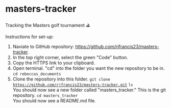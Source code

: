 # masters-tracker
Tracking the Masters golf tournament ⛳️

Instructions for set-up: 

1. Naviate to GitHub repository: https://github.com/rjfrancis23/masters-tracker.
2. In the top right corner, select the green "Code" button.
3. Copy the HTTPS link to your clipboard. 
4. Open terminal. "cd" into the folder you want the new repository to be in. 
    <code>cd rebeccas_documents</code>
5. Clone the repository into this folder. 
    <code>git clone https://github.com/rjfrancis23/masters-tracker.git</code>
    <code>ls</code>    
    You should now see a new folder called "masters_tracker." This is the git repository. 
    <code>cd masters_tracker</code>    
    You should now see a README.md file. 
  